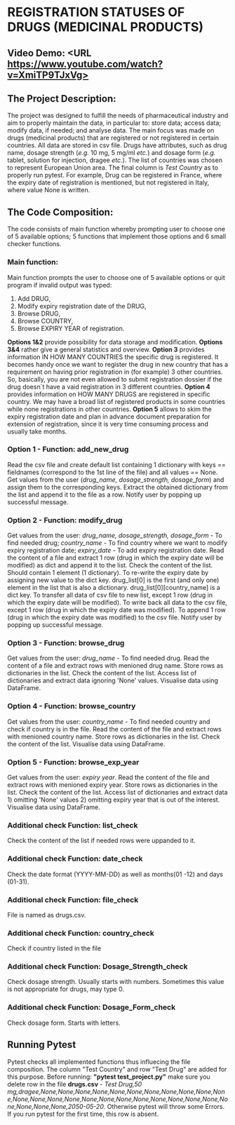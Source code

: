 # **REGISTRATION STATUSES OF DRUGS (MEDICINAL PRODUCTS)**

## Video Demo:  <URL https://www.youtube.com/watch?v=XmiTP9TJxVg>

## **The Project Description:**
The project was designed to fulfill the needs of pharmaceutical industry and aim to properly maintain the data, in particular to: store data; access data; modify data, if needed; and analyse data. The main focus was made on drugs (medicinal products) that are registered or not registered in certain countries. All data are stored in csv file. Drugs have attributes, such as drug name, dosage strength (*e.g.* 10 mg, 5 mg/ml *etc.*) and dosage form (*e.g.* tablet, solution for injection, dragee *etc.*). The list of countries was chosen to represent European Union area. The final column is *Test Country* as to properly run pytest. For example, Drug can be registered in France, where the expiry date of registration is mentioned, but not registered in Italy, where value None is written.
## **The Code Composition:**
The code consists of main function whereby prompting user to choose one of 5 available options; 5 functions that implement those options and 6 small checker functions.
### **Main function:**
Main function prompts the user to choose one of 5 available options or quit program if invalid output was typed:
1) Add DRUG,
2) Modify expiry registration date of the DRUG,
3) Browse DRUG,
4) Browse COUNTRY,
5) Browse EXPIRY YEAR of registration.

**Options 1&2** provide possibility for data storage and modification. **Options 3&4** rather give a general statistics and overview. **Option 3** provides information IN HOW MANY COUNTRIES the specific drug is registered. It becomes handy once we want to register the drug in new country that has a requirement on having prior registration in (for example) 3 other countries. So, basically, you are not even allowed to submit registration dossier if the drug doesn`t have a vaid registration in 3 different countries. **Option 4** provides information on HOW MANY DRUGS are registered in specific country. We may have a broad list of registered products in some countries while none registrations in other countries. **Option 5** allows to skim the expiry registration date and plan in advance document preparation for extension of registration, since it is very time consuming process and usually take months.
### **Option 1 - Function: add_new_drug**
Read the csv file and create default list containing 1 dictionary with keys == fieldnames (correspond to the 1st line of the file) and all values == None. Get values from the user (*drug_name, dosage_strength, dosage_form*) and assign them to the corresponding keys. Extract the obtained dictionary from the list and append it to the file as a row. Notify user by popping up successful message.
### **Option 2 - Function: modify_drug**
Get values from the user: *drug_name, dosage_strength, dosage_form* - To find needed drug; *country_name* - To find country where we want to modify expiry registration date; *expiry_date* - To add expiry registration date. Read the content of a file and extract 1 row (drug in which the expiry date will be modified) as dict and append it to the list. Check the content of the list. Should contain 1 element (1 dictionary). To re-write the expiry date by assigning new value to the dict key. drug_list[0] is the first (and only one) element in the list that is also a dictionary. drug_list[0][country_name] is a dict key. To transfer all data of csv file to new list, except 1 row (drug in which the expiry date will be modified). To write back all data to the csv file, except 1 row (drug in which the expiry date was modified). To append 1 row (drug in which the expiry date was modified) to the csv file. Notify user by popping up successful message.
### **Option 3 - Function: browse_drug**
Get values from the user: *drug_name* - To find needed drug. Read the content of a file and extract rows with menioned drug name. Store rows as dictionaries in the list. Check the content of the list. Access list of dictionaries and extract data ignoring 'None' values. Visualise data using DataFrame.
### **Option 4 - Function: browse_country**
Get values from the user: *country_name* - To find needed country and check if country is in the file. Read the content of the file and extract rows with menioned country name. Store rows as dictionaries in the list. Check the content of the list. Visualise data using DataFrame.
### **Option 5 - Function: browse_exp_year**
Get values from the user: *expiry year*. Read the content of the file and extract rows with menioned expiry year. Store rows as dictionaries in the list. Check the content of the list. Access list of dictionaries and extract data 1) omitting 'None' values 2) omitting expiry year that is out of the interest. Visualise data using DataFrame.
### Additional check Function: list_check
Check the content of the list if needed rows were uppanded to it.
### Additional check Function: date_check
Check the date format (YYYY-MM-DD) as well as months(01 -12) and days (01-31).
### Additional check Function: file_check
File is named as drugs.csv.
### Additional check Function: country_check
Check if country listed in the file
### Additional check Function: Dosage_Strength_check
Check dosage strength. Usually starts with numbers. Sometimes this value is not appropriate for drugs, may type 0.
### Additional check Function: Dosage_Form_check
Check dosage form. Starts with letters.

## **Running Pytest**
Pytest checks all implemented functions thus influecing the file composition. The column "Test Country" and row "Test Drug" are added for this purpose.
Before running: **"pytest test_project.py"** make sure you delete row in the file **drugs.csv** - *Test Drug,50 mg,dragee,None,None,None,None,None,None,None,None,None,None,None,None,None,None,None,None,None,None,None,None,None,None,None,None,None,None,None,2050-05-20*. Otherwise pytest will throw some Errors. If you run pytest for the first time, this row is absent.